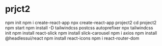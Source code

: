 # prjct2
npm init
npm i create-react-app
npx create-react-app project2
cd project2
npm start
npm install -D tailwindcss postcss autoprefixer
npx tailwindcss init
npm install react-slick 
npm install slick-carousel
npm i axios
npm install @headlessui/react
npm install react-icons
npm i react-router-dom